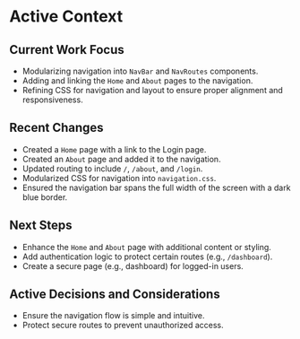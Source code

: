 # Active Context

## Current Work Focus

- Modularizing navigation into `NavBar` and `NavRoutes` components.
- Adding and linking the `Home` and `About` pages to the navigation.
- Refining CSS for navigation and layout to ensure proper alignment and responsiveness.

## Recent Changes

- Created a `Home` page with a link to the Login page.
- Created an `About` page and added it to the navigation.
- Updated routing to include `/`, `/about`, and `/login`.
- Modularized CSS for navigation into `navigation.css`.
- Ensured the navigation bar spans the full width of the screen with a dark blue border.

## Next Steps

- Enhance the `Home` and `About` page with additional content or styling.
- Add authentication logic to protect certain routes (e.g., `/dashboard`).
- Create a secure page (e.g., dashboard) for logged-in users.

## Active Decisions and Considerations

- Ensure the navigation flow is simple and intuitive.
- Protect secure routes to prevent unauthorized access.
